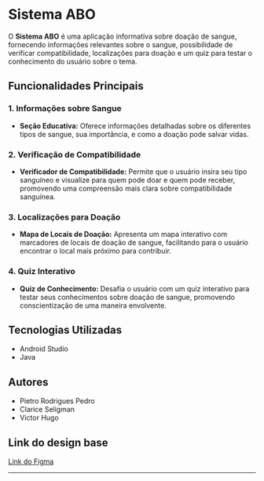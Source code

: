 # Sistema ABO

O **Sistema ABO** é uma aplicação informativa sobre doação de sangue, fornecendo informações relevantes sobre o sangue, possibilidade de verificar compatibilidade, localizações para doação e um quiz para testar o conhecimento do usuário sobre o tema.

## Funcionalidades Principais

### 1. Informações sobre Sangue

- **Seção Educativa:** Oferece informações detalhadas sobre os diferentes tipos de sangue, sua importância, e como a doação pode salvar vidas.

### 2. Verificação de Compatibilidade

- **Verificador de Compatibilidade:** Permite que o usuário insira seu tipo sanguíneo e visualize para quem pode doar e quem pode receber, promovendo uma compreensão mais clara sobre compatibilidade sanguínea.

### 3. Localizações para Doação

- **Mapa de Locais de Doação:** Apresenta um mapa interativo com marcadores de locais de doação de sangue, facilitando para o usuário encontrar o local mais próximo para contribuir.

### 4. Quiz Interativo

- **Quiz de Conhecimento:** Desafia o usuário com um quiz interativo para testar seus conhecimentos sobre doação de sangue, promovendo conscientização de uma maneira envolvente.


## Tecnologias Utilizadas

- Android Studio
- Java

## Autores

- Pietro Rodrigues Pedro
- Clarice Seligman
- Victor Hugo

## Link do design base

[Link do Figma](https://www.figma.com/file/qZMolbihiBdLBS5okDz3Q0/sangu%C3%ADneo?type=design&node-id=0%3A1&mode=design&t=YnOmKr7z9TaXY0z7-1)

---
